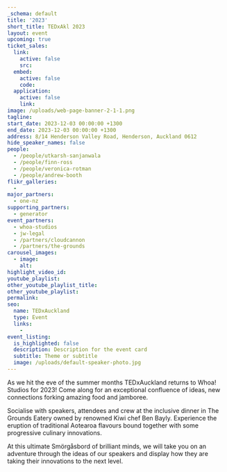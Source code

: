 ```yaml
---
_schema: default
title: '2023'
short_title: TEDxAkl 2023
layout: event
upcoming: true
ticket_sales:
  link:
    active: false
    src:
  embed:
    active: false
    code:
  application:
    active: false
    link:
image: /uploads/web-page-banner-2-1-1.png
tagline:
start_date: 2023-12-03 00:00:00 +1300
end_date: 2023-12-03 00:00:00 +1300
address: 8/14 Henderson Valley Road, Henderson, Auckland 0612
hide_speaker_names: false
people:
  - /people/utkarsh-sanjanwala
  - /people/finn-ross
  - /people/veronica-rotman
  - /people/andrew-booth
flikr_galleries:
  -
major_partners:
  - one-nz
supporting_partners:
  - generator
event_partners:
  - whoa-studios
  - jw-legal
  - /partners/cloudcannon
  - /partners/the-grounds
carousel_images:
  - image:
    alt:
highlight_video_id:
youtube_playlist:
other_youtube_playlist_title:
other_youtube_playlist:
permalink:
seo:
  name: TEDxAuckland
  type: Event
  links:
    -
event_listing:
  is_highlighted: false
  description: Description for the event card
  subtitle: Theme or subtitle
  image: /uploads/default-speaker-photo.jpg
---
```

As we hit the eve of the summer months TEDxAuckland returns to Whoa! Studios for 2023! Come along for an exceptional confluence of ideas, new connections forking amazing food and jamboree.

Socialise with speakers, attendees and crew at the inclusive dinner in The Grounds Eatery owned by renowned Kiwi chef Ben Bayly. Experience the eruption of traditional Aotearoa flavours bound together with some progressive culinary innovations.

At this ultimate Smörgåsbord of brilliant minds, we will take you on an adventure through the ideas of our speakers and display how they are taking their innovations to the next level.&nbsp;